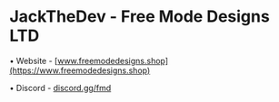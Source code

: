 # JackTheDev - Free Mode Designs LTD

• Website - [www.freemodedesigns.shop](https://www.freemodedesigns.shop)

• Discord - [discord.gg/fmd](https://discord.gg/fmd)
